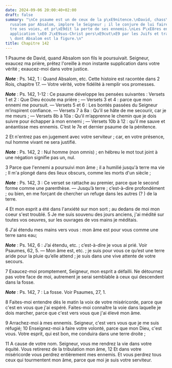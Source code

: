 ```yaml
---
date: 2024-09-06 20:00:40+02:00
draft: false
summary: "\nCe psaume est un de ceux de la p\xE9nitence.\nDavid, chass\xE9 de J\xE9\
  rusalem par Absalom, implore le Seigneur ; il le conjure de lui faire conna\xEE\
  tre ses voies, et pr\xE9dit la perte de ses ennemis.\nLes P\xE8res en font l\u2019\
  application \xE0 J\xE9sus-Christ pers\xE9cut\xE9 par les Juifs et trahi par Judas\
  \ dont Absalom est la figure.\n"
title: Chapitre 142
---
```





1 Psaume de David, quand Absalom son fils le poursuivait. Seigneur, exaucez ma prière, prêtez l'oreille à mon instante supplication dans votre vérité ; exaucez-moi dans votre justice.

***Note*** :  Ps. 142, 1 : Quand Absalom, etc. Cette histoire est racontée dans 2 Rois, chapitre 17. ― Votre vérité, votre fidélité à remplir vos promesses.

***Note*** :  Ps. 142, 1-12 : Ce psaume développe les pensées suivantes : Versets 1 et 2 : Que Dieu écoute ma prière ; ― Versets 3 et 4 : parce que mon ennemi me poursuit. ― Versets 5 et 6 : Les bontés passées du Seigneur m’inspirent confiance. ― Versets 7 à 8a : Qu’il se hâte de me secourir, car je me meurs ; ― Versets 8b à 10a : Qu’il m’apprenne le chemin que je dois suivre pour échapper à mon ennemi ; ― Versets 10b à 12 : qu’il me sauve et anéantisse mes ennemis. C’est le 7e et dernier psaume de la pénitence.


2 Et n'entrez pas en jugement avec votre serviteur ; car, en votre présence, nul homme vivant ne sera justifié.

***Note*** :  Ps. 142, 2 : Nul homme (non omnis) ; en hébreu le mot tout joint à une négation signifie pas un, nul.


3 Parce que l'ennemi a poursuivi mon âme ; il a humilié jusqu'à terre ma vie ; Il m'a plongé dans des lieux obscurs, comme les morts d'un siècle ;

***Note*** :  Ps. 142, 3 : Ce verset se rattache au premier, parce que le second forme comme une parenthèse. ― Jusqu’à terre ; c’est-à-dire profondément ; ou bien, en me forçant de chercher un refuge dans les autres (? ) de la terre.


4 Et mon esprit a été dans l'anxiété sur mon sort ; au dedans de moi mon coeur s'est troublé. 5 Je me suis souvenu des jours anciens, j'ai médité sur toutes vos oeuvres, sur les ouvrages de vos mains je méditais.


6 J'ai étendu mes mains vers vous : mon âme est pour vous comme une terre sans eau;

***Note*** :  Ps. 142, 6 : J’ai étendu, etc. ; c’est-à-dire je vous ai prié. Voir Psaumes, 62, 5. ― Mon âme est, etc. ; je suis pour vous ce qu’est une terre aride pour la pluie qu’elle attend ; je suis dans une vive attente de votre secours.

7 Exaucez-moi promptement, Seigneur, mon esprit a défailli. Ne détournez pas votre face de moi, autrement je serai semblable à ceux qui descendent dans la fosse.

***Note*** :  Ps. 142, 7 : La fosse. Voir Psaumes, 27, 1.


8 Faites-moi entendre dès le matin la voix de votre miséricorde, parce que c'est en vous que j'ai espéré. Faites-moi connaître la voie dans laquelle je dois marcher, parce que c'est vers vous que j'ai élevé mon âme.


9 Arrachez-moi à mes ennemis. Seigneur, c'est vers vous que je me suis réfugié; 10 Enseignez-moi à faire votre volonté, parce que mon Dieu, c'est vous. Votre esprit, qui est bon, me conduira dans une terre droite ;


11 A cause de votre nom. Seigneur, vous me rendrez la vie dans votre équité. Vous retirerez de la tribulation mon âme, 12 Et dans votre miséricorde vous perdrez entièrement mes ennemis. Et vous perdrez tous ceux qui tourmentent mon âme, parce que moi je suis votre serviteur.

